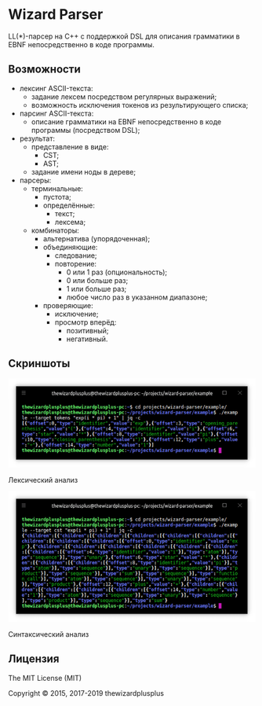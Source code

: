 # Wizard Parser

LL(\*)-парсер на C++ с поддержкой DSL для описания грамматики в EBNF непосредственно в коде программы.

## Возможности

* лексинг ASCII-текста:
	* задание лексем посредством регулярных выражений;
	* возможность исключения токенов из результирующего списка;
* парсинг ASCII-текста:
	* описание грамматики на EBNF непосредственно в коде программы (посредством DSL);
* результат:
	* представление в виде:
		* CST;
		* AST;
	* задание имени ноды в дереве;
* парсеры:
	* терминальные:
		* пустота;
		* определённые:
			* текст;
			* лексема;
	* комбинаторы:
		* альтернатива (упорядоченная);
		* объединяющие:
			* следование;
			* повторение:
				* 0 или 1 раз (опциональность);
				* 0 или больше раз;
				* 1 или больше раз;
				* любое число раз в указанном диапазоне;
		* проверяющие:
			* исключение;
			* просмотр вперёд:
				* позитивный;
				* негативный.

## Скриншоты

![Лексический анализ](screenshots/screenshot_00.png)

Лексический анализ

![Синтаксический анализ](screenshots/screenshot_01.png)

Синтаксический анализ

## Лицензия

The MIT License (MIT)

Copyright &copy; 2015, 2017-2019 thewizardplusplus
